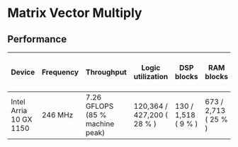 # Matrix Vector Multiply

## Performance

| Device                 | Frequency | Throughput                      | Logic utilization          | DSP blocks          | RAM blocks           | Efficiency          | Matrix and vector Size | Device compiler           |
| ---------------------- | --------- | ------------------------------- | -------------------------- | ------------------- | -------------------- | ------------------- | ---------------------- | ------------------------- |
| Intel Arria 10 GX 1150 | 246 MHz   | 7.26 GFLOPS (85 % machine peak) | 120,364 / 427,200 ( 28 % ) | 130 / 1,518 ( 9 % ) | 673 / 2,713 ( 25 % ) | 85 % DDR efficiency | A(128K, 4K) * X(4K)    | aoc 19.4.0 (on s001-n137) |
